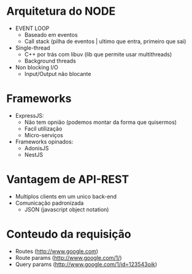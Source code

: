 # Arquitetura do NODE

- EVENT LOOP
  - Baseado em eventos
  - Call stack (pilha de eventos | ultimo que entra, primeiro que sai)
- Single-thread
  - C++ por trás com libuv (lib que permite usar multithreads)
  - Background threads
- Non blocking I/O
  - Input/Output não blocante

# Frameworks

- ExpressJS:
  - Não tem opnião (podemos montar da forma que quisermos)
  - Facil utilização 
  - Micro-serviços
- Frameworks opinados:
  - AdonisJS
  - NestJS

# Vantagem de API-REST

- Multiplos clients em um unico back-end
- Comunicação padronizada
  - JSON (javascript object notation)

# Conteudo da requisição

- Routes (http://www.google.com)
- Route params (http://www.google.com/1/)
- Query params (http://www.google.com/1/id=123543oik)